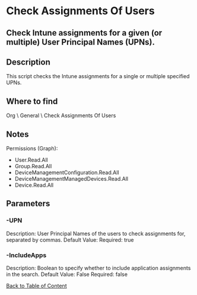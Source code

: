 # Check Assignments Of Users

## Check Intune assignments for a given (or multiple) User Principal Names (UPNs).

## Description
This script checks the Intune assignments for a single or multiple specified UPNs.

## Where to find
Org \ General \ Check Assignments Of Users

## Notes
Permissions (Graph):
- User.Read.All
- Group.Read.All
- DeviceManagementConfiguration.Read.All
- DeviceManagementManagedDevices.Read.All
- Device.Read.All

## Parameters
### -UPN
Description: User Principal Names of the users to check assignments for, separated by commas.
Default Value: 
Required: true

### -IncludeApps
Description: Boolean to specify whether to include application assignments in the search.
Default Value: False
Required: false


[Back to Table of Content](../../../README.md)

